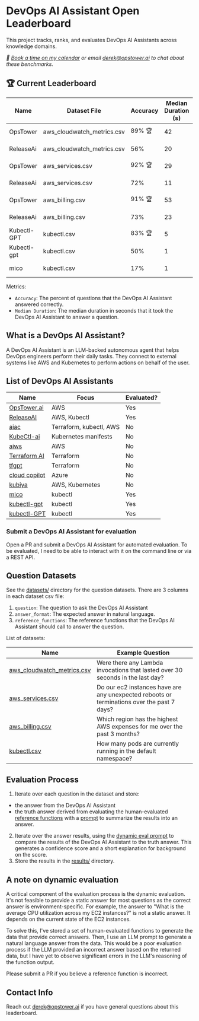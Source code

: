 # DevOps AI Assistant Open Leaderboard

This project tracks, ranks, and evaluates DevOps AI Assistants across knowledge domains.

_📅 [Book a time on my calendar](https://calendly.com/derek-haynes) or email derek@opstower.ai to chat about these benchmarks._

## 🏆 Current Leaderboard

| Name      | Dataset File               | Accuracy        | Median Duration (s) | Created At |
|-----------|----------------------------|-----------------|---------------------|------------|
| OpsTower  | aws_cloudwatch_metrics.csv | 89% 🏆          | 42                  | 2023-09-17 |
| ReleaseAi | aws_cloudwatch_metrics.csv | 56%             | 20                  | 2023-09-18 |
| OpsTower  | aws_services.csv           | 92% 🏆          | 29                  | 2023-09-17 |
| ReleaseAi | aws_services.csv           | 72%             | 11                  | 2023-09-17 |
| OpsTower  | aws_billing.csv            | 91% 🏆          | 53                  | 2023-09-18 |
| ReleaseAi | aws_billing.csv            | 73%             | 23                  | 2023-09-18 |
| Kubectl-GPT | kubectl.csv              | 83% 🏆          | 5                   | 2023-09-19 |
| Kubectl-gpt | kubectl.csv              | 50%             | 1                   | 2023-09-19 |
| mico        | kubectl.csv              | 17%             | 1                   | 2023-09-19 |



Metrics:

* `Accuracy`: The percent of questions that the DevOps AI Assistant answered correctly.
* `Median Duration`: The median duration in seconds that it took the DevOps AI Assistant to answer a question.

## What is a DevOps AI Assistant?

A DevOps AI Assistant is an LLM-backed autonomous agent that helps DevOps engineers perform their daily tasks. They connect to external systems like AWS and Kubernetes to perform actions on behalf of the user.

## List of DevOps AI Assistants

| Name | Focus | Evaluated? |
| -------- | -------- | -------- |
| [OpsTower.ai](https://github.com/opstower-ai/llm-opstower) | AWS | Yes |
| [ReleaseAI](https://release.ai/) | AWS, Kubectl | Yes |
| [aiac](https://github.com/gofireflyio/aiac) | Terraform, kubectl, AWS | No |
| [KubeCtl-ai](https://github.com/sozercan/kubectl-ai) | Kubernetes manifests | No |
| [aiws](https://github.com/huseyinbabal/aiws) | AWS | No |
| [Terraform AI](https://github.com/jigsaw373/terraform-ai) | Terraform  | No |
| [tfgpt](https://github.com/flavius-dinu/tfgpt) | Terraform | No |
| [cloud copilot](https://github.com/aavetis/cloud-copilot) | Azure | No |
| [kubiya](https://www.kubiya.ai/) | AWS, Kubernetes | No |
| [mico](https://github.com/tahtaciburak/mico) | kubectl | Yes |
| [kubectl-gpt](https://github.com/devinjeon/kubectl-gpt) | kubectl | Yes |
| [kubectl-GPT](https://github.com/abhishek-ch/Kubectl-GPT) | kubectl | Yes |

### Submit a DevOps AI Assistant for evaluation

Open a PR and submit a DevOps AI Assistant for automated evaluation. To be evaluated, I need to be able to interact with it on the command line or via a REST API.

## Question Datasets

See the [datasets/](datasets/) directory for the question datasets. There are 3 columns in each dataset csv file:

1. `question`: The question to ask the DevOps AI Assistant
2. `answer_format`: The expected answer in natural language.
3. `reference_functions`: The reference functions that the DevOps AI Assistant should call to answer the question.

List of datasets:

| Name | Example Question |
| -------- | -------- |
| [aws_cloudwatch_metrics.csv](datasets/aws_cloudwatch_metrics.csv) | Were there any Lambda invocations that lasted over 30 seconds in the last day? |
| [aws_services.csv](datasets/aws_services.csv) | Do our ec2 instances have are any unexpected reboots or terminations over the past 7 days? |
| [aws_billing.csv](datasets/aws_billing.csv) | Which region has the highest AWS expenses for me over the past 3 months? |
| [kubectl.csv](datasets/kubectl.csv) | How many pods are currently running in the default namespace? |

## Evaluation Process

1. Iterate over each question in the dataset and store:
  * the answer from the DevOps AI Assistant
  * the truth answer derived from evaluating the human-evaluated [reference functions](functions/) with a [prompt](prompts/answer_from_saved_methods.rb) to summarize the results into an answer.
2. Iterate over the answer results, using the [dynamic eval prompt](prompts/dynamic_eval.rb) to compare the results of the DevOps AI Assistant to the truth answer. This generates a confidence score and a short explanation for background on the score.
3. Store the results in the [results/](results/) directory.

## A note on dynamic evaluation

A critical component of the evaluation process is the dynamic evaluation. It's not feasible to provide a static answer for most questions as the correct answer is environment-specific. For example, the answer to "What is the average CPU utilization across my EC2 instances?" is not a static answer. It depends on the current state of the EC2 instances.

To solve this, I've stored a set of human-evaluated functions to generate the data that provide correct answers. Then, I use an LLM prompt to generate a natural language answer from the data. This would be a poor evaluation process if the LLM provided an incorrect answer based on the returned data, but I have yet to observe significant errors in the LLM's reasoning of the function output.

Please submit a PR if you believe a reference function is incorrect.

## Contact Info

Reach out derek@opstower.ai if you have general questions about this leaderboard.


